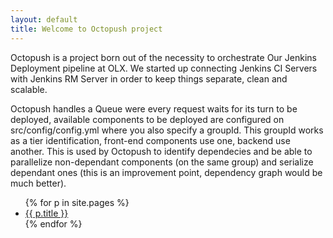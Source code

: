 ```yaml
---
layout: default
title: Welcome to Octopush project
---
```


Octopush is a project born out of the necessity to orchestrate Our Jenkins Deployment pipeline at OLX. We started up connecting Jenkins CI Servers with Jenkins RM Server in order to keep things separate, clean and scalable.

Octopush handles a Queue were every request waits for its turn to be deployed, available components to be deployed are configured on src/config/config.yml where you also specify a groupId. This groupId works as a tier identification, front-end components use one, backend use another. This is used by Octopush to identify dependecies and be able to parallelize non-dependant components (on the same group) and serialize dependant ones (this is an improvement point, dependency graph would be much better).

<ul>
        {% for p in site.pages %}
        <li>
		<a href="{{ site.baseurl }}{{ p.url }}">{{ p.title }}</a>
        </li>
	{% endfor %}
</ul>
